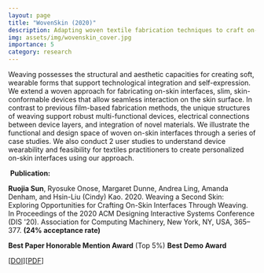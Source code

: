```yaml
---
layout: page
title: "WovenSkin (2020)"
description: Adapting woven textile fabrication techniques to craft on-skin technology for seamless interaction on the body surface
img: assets/img/wovenskin_cover.jpg
importance: 5
category: research
---
```


Weaving possesses the structural and aesthetic capacities for creating soft, wearable forms that support technological integration and self-expression. We extend a woven approach for fabricating on-skin interfaces, slim, skin-conformable devices that allow seamless interaction on the skin surface. In contrast to previous film-based fabrication methods, the unique structures of weaving support robust multi-functional devices, electrical connections between device layers, and integration of novel materials. We illustrate the functional and design space of woven on-skin interfaces through a series of case studies. We also conduct 2 user studies to understand device wearability and feasibility for textiles practitioners to create personalized on-skin interfaces using our approach.

​
**Publication:**

**Ruojia Sun**, Ryosuke Onose, Margaret Dunne, Andrea Ling, Amanda Denham, and Hsin-Liu (Cindy) Kao. 2020. Weaving a Second Skin: Exploring Opportunities for Crafting On-Skin Interfaces Through Weaving. In Proceedings of the 2020 ACM Designing Interactive Systems Conference (DIS '20). Association for Computing Machinery, New York, NY, USA, 365–377. **(24% acceptance rate)**


**Best Paper Honorable Mention Award** (Top 5%)
**Best Demo Award**

[[DOI](https://dl.acm.org/doi/abs/10.1145/3357236.3395548)][[PDF](assets/pdf/wovenskin_2020.pdf)]
